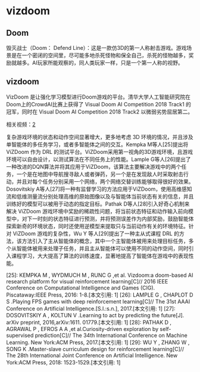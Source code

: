 

<!--
 * @version:
 * @Author:  StevenJokess（蔡舒起） https://github.com/StevenJokess
 * @Date: 2023-04-05 19:49:51
 * @LastEditors:  StevenJokess（蔡舒起） https://github.com/StevenJokess
 * @LastEditTime: 2023-04-05 20:29:17
 * @Description:
 * @Help me: make friends by a867907127@gmail.com and help me get some “foreign” things or service I need in life; 如有帮助，请赞助，失业3年了。![支付宝收款码](https://github.com/StevenJokess/d2rl/blob/master/img/%E6%94%B6.jpg)
 * @TODO::
 * @Reference:
-->
# vizdoom

## Doom

毁灭战士（Doom：  Defend  Line）：这是一款仿3D的第一人称射击游戏。游戏场景是在一个密闭的空间里，尽可能多地杀死怪物和保全自己，杀死的怪物越多，奖励就越多。AI玩家所能观察的，同人类玩家一样，只是一个第一人称的视野。

## vizdoom

VizDoom 是让强化学习模型进行Doom游戏的平台。清华大学人工智能研究院在Doom上的CrowdAI比赛上获得了 Visual Doom AI Competition 2018 Track1 的冠军，同时在 Visual Doom AI Competition 2018 Track2 以微弱劣势屈居第二。

相关视频：[2]



复杂游戏环境的状态和动作空间显著增大，更多地考虑 3D 环境的情况，并且涉及单智能体的多任务学习，或者多智能体之间的交互。Kempka M等人[25]提出将 ViZDoom 作为 DRL 的测试平台。ViZDoom采用第一视角的3D游戏环境，且游戏环境可以自由设计，以测试算法在不同任务上的性能。Lample G等人[26]提出了一种改进的DQN算法并将其应用于ViZDoom，该算法主要解决游戏中的两个任务，一个是在地图中导航搜寻敌人或者弹药，另一个是在发现敌人时采取射击行动，并且对每个任务分别采用一个网络，两个网络交替训练能够取得很好的效果。Dosovitskiy A等人[27]将一种有监督学习的方法应用于ViZDoom，使用高维感知流和低维测量流分别处理高维的原始图像以及与智能体当前状态有关的信息，并且训练好的模型可以被用于动态的指定目标。Pathak D等人[28]引入好奇心机制来解决 ViZDoom 游戏环境中奖励的稀疏性问题，将当前状态特征和动作输入前向模型中，对下一时刻的状态特征进行预测，并将预测误差作为内部奖励，鼓励智能体探索新奇的环境状态，同时还使用逆模型来提取只与当前动作有关的环境特征。针对 ViZDoom 游戏的复杂性，Wu Y 等人[29]提出了一种主从式课程 DRL 的方法，该方法引入了主从智能体的概念，其中一个主智能体被用来处理目标任务，多个从智能体被用来处理子任务，并且主从智能体可以使用不同的动作空间，同时引入课程学习，大大提高了算法的训练速度，显著地提高了智能体在游戏中的表现性能。

[1]: https://ml.cs.tsinghua.edu.cn/thuai/#/ai_frameworks
[2]: https://www.bilibili.com/video/BV1vV4y1p7R1/?spm_id_from=333.999.0.0&vd_source=bca0a3605754a98491958094024e5fe3
[3]: https://pdf-1307664364.cos.ap-chengdu.myqcloud.com/%E6%95%99%E6%9D%90/%E6%9C%BA%E5%99%A8%E5%AD%A6%E4%B9%A0/%E3%80%8A%E7%99%BE%E9%9D%A2%E6%9C%BA%E5%99%A8%E5%AD%A6%E4%B9%A0%E7%AE%97%E6%B3%95%E5%B7%A5%E7%A8%8B%E5%B8%88%E5%B8%A6%E4%BD%A0%E5%8E%BB%E9%9D%A2%E8%AF%95%E3%80%8B%E4%B8%AD%E6%96%87PDF.pdf
[4]: http://www.infocomm-journal.com/znkx/article/2020/2096-6652/2096-6652-2-4-00314.shtml

[25]: KEMPKA M , WYDMUCH M , RUNC G ,et al. Vizdoom:a doom-based AI research platform for visual reinforcement learning[C]// 2016 IEEE Conference on Computational Intelligence and Games (CIG). Piscataway:IEEE Press, 2016: 1-8.[本文引用: 1]
[26]: LAMPLE G , CHAPLOT D S .Playing FPS games with deep reinforcement learning[C]// The 31st AAAI Conference on Artificial Intelligence.[S.l.:s.n.], 2017.[本文引用: 1]
[27]: DOSOVITSKIY A , KOLTUN V .Learning to act by predicting the future[J]. arXiv preprint, 2016,arXiv:1611. 01779.[本文引用: 1]
[28]: PATHAK D , AGRAWAL P , EFROS A A ,et al.Curiosity-driven exploration by self-supervised prediction[C]// The 34th International Conference on Machine Learning. New York:ACM Press, 2017.[本文引用: 1]
[29]: WU Y , ZHANG W , SONG K .Master-slave curriculum design for reinforcement learning[C]// The 28th International Joint Conference on Artificial Intelligence. New York:ACM Press, 2018: 1523-1529.[本文引用: 1]
